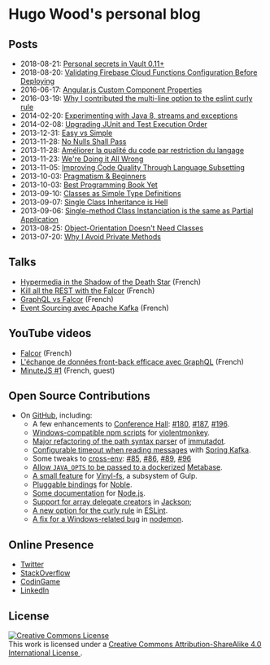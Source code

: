 # Hugo Wood's personal blog

## Posts

- 2018-08-21: [Personal secrets in Vault 0.11+](personal-secrets-in-vault/personal-secrets-in-vault.md)
- 2018-08-20: [Validating Firebase Cloud Functions Configuration Before Deploying](validating-firebase-functions-config/validating-firebase-functions-config.md)
- 2016-06-17: [Angular.js Custom Component Properties](angular-custom-component-properties/angular-custom-component-properties.md)
- 2016-03-19: [Why I contributed the multi-line option to the eslint curly rule](multiline-option-for-the-eslint-curly-rule/multiline-option-for-the-eslint-curly-rule.md)
- 2014-02-20: [Experimenting with Java 8, streams and exceptions](experimenting-with-java8/experimenting-with-java8.md)
- 2014-02-08: [Upgrading JUnit and Test Execution Order](upgrading-junit/upgrading-junit.md)
- 2013-12-31: [Easy vs Simple](easy-vs-simple/easy-vs-simple.md)
- 2013-11-28: [No Nulls Shall Pass](no-nulls-shall-pass/no-nulls-shall-pass.md)
- 2013-11-28: [Améliorer la qualité du code par restriction du langage](ameliorer-la-qualite-du-code/ameliorer-la-qualite-du-code.md)
- 2013-11-23: [We're Doing it All Wrong](we-are-doing-it-all-wrong/we-are-doing-it-all-wrong.md)
- 2013-11-05: [Improving Code Quality Through Language Subsetting](improving-code-quality/improving-code-quality.md)
- 2013-10-03: [Pragmatism & Beginners](pragmatism-and-beginners/pragmatism-and-beginners.md)
- 2013-10-03: [Best Programming Book Yet](best-programming-book-yet/best-programming-book-yet.md)
- 2013-09-10: [Classes as Simple Type Definitions](classes-as-simple-type-definitions/classes-as-simple-type-definitions.md)
- 2013-09-07: [Single Class Inheritance is Hell](single-class-inheritance-is-hell/single-class-inheritance-is-hell.md)
- 2013-09-06: [Single-method Class Instanciation is the same as Partial Application](single-method-class-instanciation-is-the-same-as-partial-application/single-method-class-instanciation-is-the-same-as-partial-application.md)
- 2013-08-25: [Object-Orientation Doesn't Need Classes](oo-doesnt-need-classes/oo-doesnt-need-classes.md)
- 2013-07-20: [Why I Avoid Private Methods](why-i-avoid-private-methods/why-i-avoid-private-methods.md)

## Talks

- [Hypermedia in the Shadow of the Death Star](https://www.youtube.com/watch?v=_TcBu40PyJY) (French)
- [Kill all the REST with the Falcor](https://www.youtube.com/watch?v=woOg4UyNHn8) (French)
- [GraphQL vs Falcor](https://www.youtube.com/watch?v=HJuOC2WFNDs) (French)
- [Event Sourcing avec Apache Kafka](https://www.youtube.com/watch?v=pqw_8rDw4Yw) (French)

## YouTube videos

- [Falcor](https://www.youtube.com/watch?v=uj30Duv0SZM) (French)
- [L'échange de données front-back efficace avec GraphQL](https://www.youtube.com/watch?v=BBGbKDX_xe4) (French)
- [MinuteJS #1](https://www.youtube.com/watch?v=-yDsLsFj5H8) (French, guest)

## Open Source Contributions

- On [GitHub](https://github.com/pulls?q=is%3Apr+author%3Ahgwood+), including:
  - A few enhancements to [Conference Hall](https://github.com/bpetetot/conference-hall): [#180](https://github.com/bpetetot/conference-hall/pulls/180), [#187](https://github.com/bpetetot/conference-hall/pulls/187), [#196](https://github.com/bpetetot/conference-hall/pulls/196).
  - [Windows-compatible npm scripts](https://github.com/violentmonkey/violentmonkey/pulls/216) for [violentmonkey](https://github.com/violentmonkey/violentmonkey).
  - [Major refactoring of the path syntax parser](https://github.com/Zenika/immutadot/pull/115) of [immutadot](https://github.com/Zenika/immutadot). 
  - [Configurable timeout when reading messages](https://github.com/spring-projects/spring-kafka/pull/381) with [Spring Kafka](https://github.com/spring-projects/spring-kafka).
  - Some tweaks to [cross-env](https://github.com/kentcdodds/cross-env): [#85](https://github.com/kentcdodds/cross-env/pull/85), [#86](https://github.com/kentcdodds/cross-env/pull/86), [#89](https://github.com/kentcdodds/cross-env/pull/89), [#96](https://github.com/kentcdodds/cross-env/pull/96)
  - [Allow `JAVA_OPTS` to be passed to a dockerized](https://github.com/metabase/metabase/pull/3884) [Metabase](https://github.com/metabase/metabase).
  - [A small feature](https://github.com/gulpjs/vinyl-fs/pull/168) for [Vinyl-fs](https://github.com/gulpjs/vinyl-fs), a subsystem of Gulp.
  - [Pluggable bindings](https://github.com/sandeepmistry/noble/pull/366) for [Noble](https://github.com/sandeepmistry/noble).
  - [Some documentation](https://github.com/nodejs/node/pull/5331) for [Node.js](https://github.com/nodejs/node).
  - [Support for array delegate creators](https://github.com/FasterXML/jackson-databind/pull/1010) in [Jackson](https://github.com/FasterXML/jackson-databind);
  - [A new option for the curly rule](https://github.com/eslint/eslint/pull/1825) in [ESLint](https://github.com/eslint/eslint).
  - [A fix for a Windows-related bug](https://github.com/remy/nodemon/pull/492) in [nodemon](https://github.com/remy/nodemon).

## Online Presence

- [Twitter](https://twitter.com/mercury_wood)
- [StackOverflow](http://stackoverflow.com/users/1067260/hugo-wood)
- [CodinGame](https://www.codingame.com/profile/59b9867e5773dbbf711dc3b37c5ca974243451)
- [LinkedIn](https://fr.linkedin.com/in/hgwood)

## License

<a rel="license" href="http://creativecommons.org/licenses/by-sa/4.0/">
  <img alt="Creative Commons License" style="border-width:0" src="https://i.creativecommons.org/l/by-sa/4.0/88x31.png" />
</a>
<br />
This work is licensed under a
<a rel="license" href="http://creativecommons.org/licenses/by-sa/4.0/">
  Creative Commons Attribution-ShareAlike 4.0 International License
</a>.
